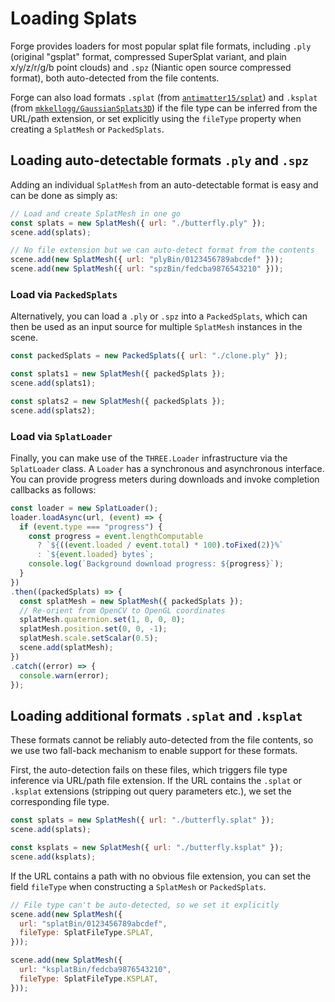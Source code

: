 # Loading Splats

Forge provides loaders for most popular splat file formats, including `.ply` (original "gsplat" format, compressed SuperSplat variant, and plain x/y/z/r/g/b point clouds) and `.spz` (Niantic open source compressed format), both auto-detected from the file contents.

Forge can also load formats `.splat` (from [`antimatter15/splat`](https://github.com/antimatter15/splat)) and `.ksplat` (from [`mkkellogg/GaussianSplats3D`](https://github.com/mkkellogg/GaussianSplats3D)) if the file type can be inferred from the URL/path extension, or set explicitly using the `fileType` property when creating a `SplatMesh` or `PackedSplats`.

## Loading auto-detectable formats `.ply` and `.spz`

Adding an individual `SplatMesh` from an auto-detectable format is easy and can be done as simply as:

```javascript
// Load and create SplatMesh in one go
const splats = new SplatMesh({ url: "./butterfly.ply" });
scene.add(splats);

// No file extension but we can auto-detect format from the contents
scene.add(new SplatMesh({ url: "plyBin/0123456789abcdef" }));
scene.add(new SplatMesh({ url: "spzBin/fedcba9876543210" }));
```

### Load via `PackedSplats`

Alternatively, you can load a `.ply` or `.spz` into a `PackedSplats`, which can then be used as an input source for multiple `SplatMesh` instances in the scene.

```javascript
const packedSplats = new PackedSplats({ url: "./clone.ply" });

const splats1 = new SplatMesh({ packedSplats });
scene.add(splats1);

const splats2 = new SplatMesh({ packedSplats });
scene.add(splats2);
```

### Load via `SplatLoader`

Finally, you can make use of the `THREE.Loader` infrastructure via the `SplatLoader` class. A `Loader` has a synchronous and asynchronous interface. You can provide progress meters during downloads and invoke completion callbacks as follows:

```javascript
const loader = new SplatLoader();
loader.loadAsync(url, (event) => {
  if (event.type === "progress") {
    const progress = event.lengthComputable
      ? `${((event.loaded / event.total) * 100).toFixed(2)}%`
      : `${event.loaded} bytes`;
    console.log(`Background download progress: ${progress}`);
  }
})
.then((packedSplats) => {
  const splatMesh = new SplatMesh({ packedSplats });
  // Re-orient from OpenCV to OpenGL coordinates
  splatMesh.quaternion.set(1, 0, 0, 0);
  splatMesh.position.set(0, 0, -1);
  splatMesh.scale.setScalar(0.5);
  scene.add(splatMesh);
})
.catch((error) => {
  console.warn(error);
});
```

## Loading additional formats `.splat` and `.ksplat`

These formats cannot be reliably auto-detected from the file contents, so we use two fall-back mechanism to enable support for these formats.

First, the auto-detection fails on these files, which triggers file type inference via URL/path file extension. If the URL contains the `.splat` or `.ksplat` extensions (stripping out query parameters etc.), we set the corresponding file type.

```javascript
const splats = new SplatMesh({ url: "./butterfly.splat" });
scene.add(splats);

const ksplats = new SplatMesh({ url: "./butterfly.ksplat" });
scene.add(ksplats);
```

If the URL contains a path with no obvious file extension, you can set the field `fileType` when constructing a `SplatMesh` or `PackedSplats`.

```javascript
// File type can't be auto-detected, so we set it explicitly
scene.add(new SplatMesh({
  url: "splatBin/0123456789abcdef",
  fileType: SplatFileType.SPLAT,
}));

scene.add(new SplatMesh({
  url: "ksplatBin/fedcba9876543210",
  fileType: SplatFileType.KSPLAT,
}));
```

